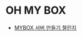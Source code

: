 # OH MY BOX
- [MYBOX 서버 만들기 챌린지](https://www.numble.it/d117019e-a9ca-40bc-ac30-907859d74fa5?fbclid=PAAabSxz_6uXd2SA2J49dx4WnwiS-0VOsBMNLFjRriqHB0HDRLCZKK3EmBl3I)
